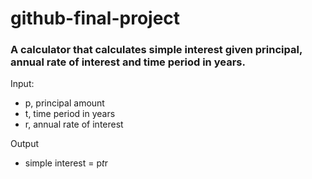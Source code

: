# github-final-project

### A calculator that calculates simple interest given principal, annual rate of interest and time period in years.

Input:
   - p, principal amount 
   - t, time period in years
   - r, annual rate of interest

Output
   - simple interest = p*t*r
